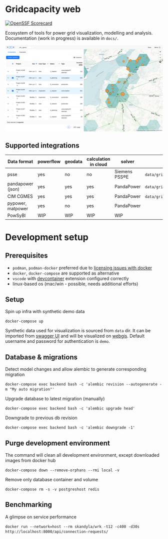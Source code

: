 # Gridcapacity web

[![OpenSSF Scorecard](https://api.securityscorecards.dev/projects/github.com/gridcapacitymap/gridcapacitymap-web/badge)](https://securityscorecards.dev/viewer/?uri=github.com/gridcapacitymap/gridcapacitymap-web)

Ecosystem of tools for power grid visualization, modelling and analysis. Documentation (work in progress) is available in `docs/`.

![alt text](docs/screenshot_webgis_2.png "Title")

## Supported integrations

| Data format       | powerflow | geodata | calculation in cloud | solver        | examples                         |
|-------------------|-----------|---------|----------------------|---------------|----------------------------------|
| psse              | yes       | no      | no                   | Siemens PSS®E | `data/gridcapacity/savnw`        |
| pandapower (json) | yes       | yes     | yes                  | PandaPower    | `data/gridcapacity/mv_oberrhein` |
| CIM CGMES         | yes       | yes     | yes                  | PandaPower    | `data/gridcapacity/cim_cgmes`    |
| pypower, matpower | yes       | no      | yes                  | PandaPower    |                                  |
| PowSyBl           | WIP       | WIP     | WIP                  | WIP           |                                  |

# Development setup

## Prerequisites

- `podman`, `podman-docker` preferred due to [licensing issues with docker](https://docs.docker.com/subscription/desktop-license/)
- `docker`, `docker-compose` are supported as alternative
- `vscode` with [devcontainer](https://microsoft.github.io/code-with-engineering-playbook/developer-experience/devcontainers/) extension configured correctly
- linux-based os (mac/win - possible, needs additional efforts)

## Setup

Spin up infra with synthetic demo data

```
docker-compose up
```

Synthetic data used for visualization is sourced from `data` dir.
It can be imported from [swagger UI](http://localhost:8000/docs) and will be visualized on [webgis](http://localhost:3000).
Default username and password for authentication is `demo`.

## Database & migrations

Detect model changes and allow alembic to generate corresponding migration

```
docker-compose exec backend bash -c 'alembic revision --autogenerate -m "My auto migration"'
```

Upgrade database to latest migration (manually)

```
docker-compose exec backend bash -c 'alembic upgrade head'
```

Downgrade to previous db revision

```
docker-compose exec backend bash -c 'alembic downgrade -1'
```

## Purge development environment

The command will clean all development environment, except downloaded images from docker hub

```
docker-compose down --remove-orphans --rmi local -v
```

Remove only database container and volume

```
docker-compose rm -s -v postgreshost redis
```

## Benchmarking

A glimpse on service performance

```
docker run --network=host --rm skandyla/wrk -t12 -c400 -d30s http://localhost:8000/api/connection-requests/
```

